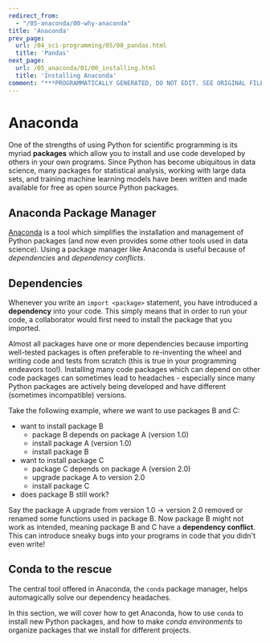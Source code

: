 ```yaml
---
redirect_from:
  - "/05-anaconda/00-why-anaconda"
title: 'Anaconda'
prev_page:
  url: /04_sci-programming/05/00_pandas.html
  title: 'Pandas'
next_page:
  url: /05_anaconda/01/00_installing.html
  title: 'Installing Anaconda'
comment: "***PROGRAMMATICALLY GENERATED, DO NOT EDIT. SEE ORIGINAL FILES IN /content***"
---
```

# Anaconda

One of the strengths of using Python for scientific programming is its myriad **packages** which allow you to install and use code developed by others in your own programs. Since Python has become ubiquitous in data science, many packages for statistical analysis, working with large data sets, and training machine learning models have been written and made available for free as open source Python packages.

## Anaconda Package Manager

[Anaconda](https://www.anaconda.com/) is a tool which simplifies the installation and management of Python packages (and now even provides some other tools used in data science). Using a package manager like Anaconda is useful because of *dependencies* and *dependency conflicts*.

## Dependencies

Whenever you write an `import <package>` statement, you have introduced a **dependency** into your code. This simply means that in order to run your code, a collaborator would first need to install the package that you imported.

Almost all packages have one or more dependencies because importing well-tested packages is often preferable to re-inventing the wheel and writing code and tests from scratch (this is true in your programming endeavors too!). Installing many code packages which can depend on other code packages can sometimes lead to headaches - especially since many Python packages are actively being developed and have different (sometimes incompatible) versions.

Take the following example, where we want to use packages B and C:

- want to install package B
  - package B depends on package A (version 1.0)
  - install package A  (version 1.0)
  - install package B
- want to install package C
  - package C depends on package A (version 2.0)
  - upgrade package A to version 2.0
  - install package C
- does package B still work?

Say the package A upgrade from version 1.0 -> version 2.0 removed or renamed some functions used in package B. Now package B might not work as intended, meaning package B and C have a **dependency conflict**. This can introduce sneaky bugs into your programs in code that you didn't even write!

## Conda to the rescue

The central tool offered in Anaconda, the `conda` package manager, helps automagically solve our dependency headaches.

In this section, we will cover how to get Anaconda, how to use `conda` to install new Python packages, and how to make *conda environments* to organize packages that we install for different projects.
